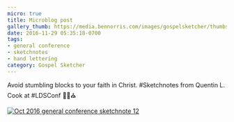 ```yaml
---
micro: true
title: Microblog post
gallery_thumb: https://media.bennorris.com/images/gospelsketcher/thumbs/oct-16-2-cook.jpg
date: 2016-11-29 05:35:18-0700
tags:
- general conference
- sketchnotes
- hand lettering
category: Gospel Sketcher
---
```


Avoid stumbling blocks to your faith in Christ.
#Sketchnotes from Quentin L. Cook at #LDSConf ✍🏼⛪️

[![Oct 2016 general conference sketchnote 12](https://media.bennorris.com/images/gospelsketcher/general-conference/oct-2016/oct-16-2-cook.jpg)](https://media.bennorris.com/images/gospelsketcher/general-conference/oct-2016/oct-16-2-cook.jpg)